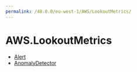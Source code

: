 ```yaml
---
permalink: /48.0.0/eu-west-1/AWS/LookoutMetrics/
---
```


# AWS.LookoutMetrics



* [Alert](Alert.md)
* [AnomalyDetector](AnomalyDetector.md)
